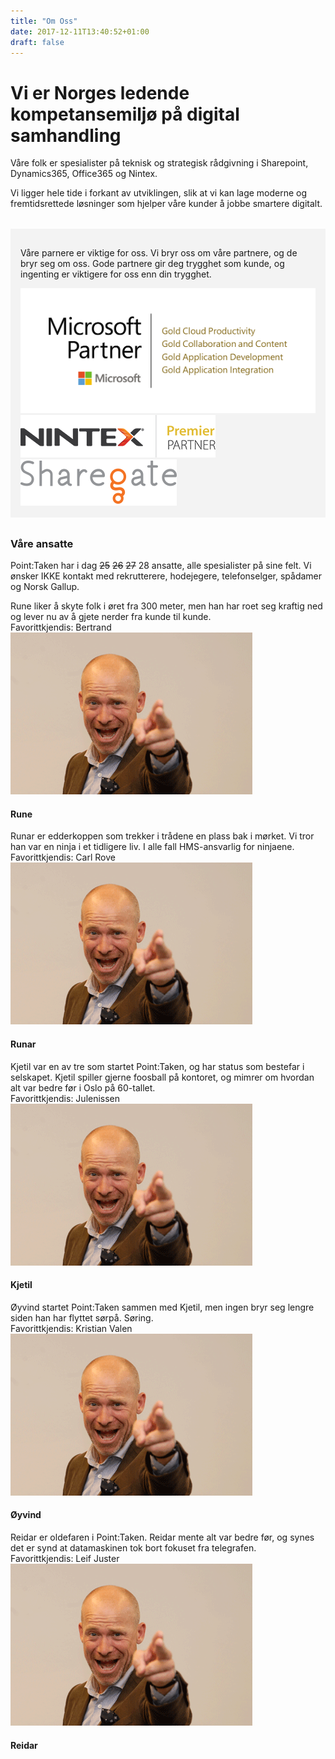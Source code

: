 ```yaml
---
title: "Om Oss"
date: 2017-12-11T13:40:52+01:00
draft: false
---
```


# Vi er Norges ledende kompetansemiljø på digital samhandling

<p class="lead">Våre folk er spesialister på teknisk og strategisk rådgivning i Sharepoint, Dynamics365, Office365 og Nintex.</p>
<p class="lead">Vi ligger hele tide i forkant av utviklingen, slik at vi kan lage moderne og fremtidsrettede løsninger som hjelper våre kunder å jobbe smartere digitalt.</p>

<!-- PARTNERSKAP -->

<div class=row style="margin-top:2rem;background:#f3f3f3;padding:1rem">
    <div class="col-12">
        <p class="lead">Våre parnere er viktige for oss. Vi bryr oss om våre partnere, og de bryr seg om oss. Gode partnere gir deg trygghet som kunde, og ingenting er viktigere for oss enn din trygghet.</p>
    </div>
    <div class="col-4"><img class="img-fluid" src="../img/microsoft-partner.png" alt="Microsoft partner" /></div>
    <div class="col-4"><img class="img-fluid" src="../img/nintex-premier-partner.png" alt="Nintex premier partner" /></div>
    <div class="col-4"><img class="img-fluid" src="../img/sharegate-partner.png" alt="Sharegate partner" /></div>
</div>
<!-- BILDER AV POINT TAKEN -->
<div class="row" style="margin-top:2rem">
<div class="col-12">
    <div class="heading text-center">
        <h3>Våre ansatte</h3>
    </div>
</div>

<div class="col-12">
    <p class="lead">Point:Taken har i dag <s>25</s> <s>26</s> <s>27</s> 28 ansatte, alle spesialister på sine felt. Vi ønsker IKKE kontakt med rekrutterere, hodejegere, telefonselger, spådamer og Norsk Gallup.</p>
</div>

<!--SJEF INFO-->
<div class="modal fade bd-example-modal-lg rune" tabindex="-1" role="dialog" aria-labelledby="myLargeModalLabel" aria-hidden="true">
    <div class="modal-dialog modal-lg">
        <div class="modal-content personmodal">
Rune liker å skyte folk i øret fra 300 meter, men han har roet seg kraftig ned og lever nu av å gjete nerder fra kunde til kunde.
</br>
Favorittkjendis: Bertrand
        </div>
    </div>
</div>
<!--SJEF BILDE-->
<div class="col-sm-6 col-md-4 col-lg-3">
    <div class="card personkort" data-toggle="modal" data-target=".rune">
        <img class="card-img-top img-profil" src="../img/people/sjef.png" alt="Card image cap">
        <div class="card-body">
            <h4 class="card-title text-center">Rune</h4>
        </div>
    </div>
</div>
<!--SJEF SLUTT-->

<!--SJEF 2 INFO-->
<div class="modal fade bd-example-modal-lg runar" tabindex="-1" role="dialog" aria-labelledby="myLargeModalLabel" aria-hidden="true">
    <div class="modal-dialog modal-lg">
        <div class="modal-content personmodal">
Runar er edderkoppen som trekker i trådene en plass bak i mørket. Vi tror han var en ninja i et tidligere liv. I alle fall HMS-ansvarlig for ninjaene.
</br>
Favorittkjendis: Carl Rove
        </div>
    </div>
</div>
<!--SJEF 2 BILDE-->
<div class="col-sm-6 col-md-4 col-lg-3">
    <div class="card personkort" data-toggle="modal" data-target=".runar">
        <img class="card-img-top img-profil" src="../img/people/sjef.png" alt="Card image cap">
        <div class="card-body">
            <h4 class="card-title text-center">Runar</h4>
        </div>
    </div>
</div>
<!--SJEF 2 SLUTT-->

<!--KJETIL INFO-->
<div class="modal fade bd-example-modal-lg kjetil-h" tabindex="-1" role="dialog" aria-labelledby="myLargeModalLabel" aria-hidden="true">
    <div class="modal-dialog modal-lg">
        <div class="modal-content personmodal">
Kjetil var en av tre som startet Point:Taken, og har status som bestefar i selskapet. Kjetil spiller gjerne foosball på kontoret, og mimrer om hvordan alt var bedre før i Oslo på 60-tallet.
</br>
Favorittkjendis: Julenissen
        </div>
    </div>
</div>
<!--KJETIL BILDE-->
<div class="col-sm-6 col-md-4 col-lg-3">
    <div class="card personkort" data-toggle="modal" data-target=".kjetil-h">
        <img class="card-img-top img-profil" src="../img/people/sjef.png" alt="Card image cap">
        <div class="card-body">
            <h4 class="card-title text-center">Kjetil</h4>
        </div>
    </div>
</div>
<!--KJETIL SLUTT-->

<!--ØYVIND AA INFO-->
<div class="modal fade bd-example-modal-lg oyvind-a" tabindex="-1" role="dialog" aria-labelledby="myLargeModalLabel" aria-hidden="true">
    <div class="modal-dialog modal-lg">
        <div class="modal-content personmodal">
Øyvind startet Point:Taken sammen med Kjetil, men ingen bryr seg lengre siden han har flyttet sørpå. Søring.
</br>
Favorittkjendis: Kristian Valen
        </div>
    </div>
</div>
<!--ØYVIND AA BILDE-->
<div class="col-sm-6 col-md-4 col-lg-3">
    <div class="card personkort" data-toggle="modal" data-target=".oyvind-a">
        <img class="card-img-top img-profil" src="../img/people/sjef.png" alt="Card image cap">
        <div class="card-body">
            <h4 class="card-title text-center">Øyvind</h4>
        </div>
    </div>
</div>
<!--ØYVIND AA SLUTT-->

<!--ØYVIND AA INFO-->
<div class="modal fade bd-example-modal-lg reidar" tabindex="-1" role="dialog" aria-labelledby="myLargeModalLabel" aria-hidden="true">
    <div class="modal-dialog modal-lg">
        <div class="modal-content personmodal">
Reidar er oldefaren i Point:Taken. Reidar mente alt var bedre før, og synes det er synd at datamaskinen tok bort fokuset fra telegrafen.
</br>
Favorittkjendis: Leif Juster
        </div>
    </div>
</div>
<!--ØYVIND AA BILDE-->
<div class="col-sm-6 col-md-4 col-lg-3">
    <div class="card personkort" data-toggle="modal" data-target=".reidar">
        <img class="card-img-top img-profil" src="../img/people/sjef.png" alt="Card image cap">
        <div class="card-body">
            <h4 class="card-title text-center">Reidar</h4>
        </div>
    </div>
</div>
<!--ØYVIND AA SLUTT-->



<!-- row end -->
</div>
<!-- container end -->







